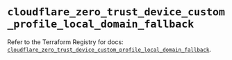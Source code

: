 # `cloudflare_zero_trust_device_custom_profile_local_domain_fallback`

Refer to the Terraform Registry for docs: [`cloudflare_zero_trust_device_custom_profile_local_domain_fallback`](https://registry.terraform.io/providers/cloudflare/cloudflare/5.2.0/docs/resources/zero_trust_device_custom_profile_local_domain_fallback).
